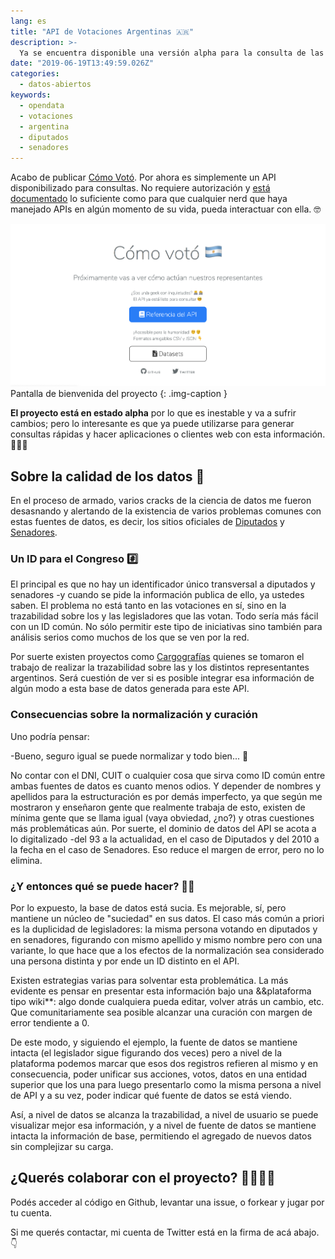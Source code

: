 ```yaml
---
lang: es
title: "API de Votaciones Argentinas 🇦🇷"
description: >-
  Ya se encuentra disponible una versión alpha para la consulta de las votaciones de Argentina.
date: "2019-06-19T13:49:59.026Z"
categories:
  - datos-abiertos
keywords:
  - opendata
  - votaciones
  - argentina
  - diputados
  - senadores
---
```


Acabo de publicar [Cómo Votó](https://www.comovoto.com.ar/). Por ahora es simplemente un API disponibilizado para consultas. No requiere autorización y [está documentado](https://www.comovoto.com.ar/docs/#general) lo suficiente como para que cualquier nerd que haya manejado APIs en algún momento de su vida, pueda interactuar con ella. 🤓

![Pantalla de bienvenida del proyecto](img/comovoto.com.ar.png)
Pantalla de bienvenida del proyecto
{: .img-caption }

**El proyecto está en estado alpha** por lo que es inestable y va a sufrir cambios; pero lo interesante es que ya puede utilizarse para generar consultas rápidas y hacer aplicaciones o clientes web con esta información. 🎉🎊🥳

## Sobre la calidad de los datos 🧐

En el proceso de armado, varios cracks de la ciencia de datos me fueron desasnando y alertando de la existencia de varios problemas comunes con estas fuentes de datos, es decir, los sitios oficiales de [Diputados](https://votaciones.hcdn.gob.ar/) y [Senadores](https://www.senado.gov.ar/votaciones/actas).

### Un ID para el Congreso #️⃣

El principal es que no hay un identificador único transversal a diputados y senadores -y cuando se pide la información publica de ello, ya ustedes saben. El problema no está tanto en las votaciones en sí, sino en la trazabilidad sobre los y las legisladores que las votan. Todo sería más fácil con un ID común. No sólo permitir este tipo de iniciativas sino también para análisis serios como muchos de los que se ven por la red.

Por suerte existen proyectos como [Cargografías](https://www.cargografias.org/) quienes se tomaron el trabajo de realizar la trazabilidad sobre las y los distintos representantes argentinos. Será cuestión de ver si es posible integrar esa información de algún modo a esta base de datos generada para este API.

### Consecuencias sobre la normalización y curación

Uno podría pensar:

-Bueno, seguro igual se puede normalizar y todo bien... 🤔

No contar con el DNI, CUIT o cualquier cosa que sirva como ID común entre ambas fuentes de datos es cuanto menos odios. Y depender de nombres y apellidos para la estructuración es por demás imperfecto, ya que según me mostraron y enseñaron gente que realmente trabaja de esto, existen de mínima gente que se llama igual (vaya obviedad, ¿no?) y otras cuestiones más problemáticas aún.
Por suerte, el dominio de datos del API se acota a lo digitalizado -del 93 a la actualidad, en el caso de Diputados y del 2010 a la fecha en el caso de Senadores. Eso reduce el margen de error, pero no lo elimina.

### ¿Y entonces qué se puede hacer? 🧙‍♂️

Por lo expuesto, la base de datos está sucia. Es mejorable, sí, pero mantiene un núcleo de "suciedad" en sus datos. El caso más común a priori es la duplicidad de legisladores: la misma persona votando en diputados y en senadores, figurando con mismo apellido y mismo nombre pero con una variante, lo que hace que a los efectos de la normalización sea considerado una persona distinta y por ende un ID distinto en el API.

Existen estrategias varias para solventar esta problemática. La más evidente es pensar en presentar esta información bajo una &&plataforma tipo wiki\*\*: algo donde cualquiera pueda editar, volver atrás un cambio, etc. Que comunitariamente sea posible alcanzar una curación con margen de error tendiente a 0.

De este modo, y siguiendo el ejemplo, la fuente de datos se mantiene intacta (el legislador sigue figurando dos veces) pero a nivel de la plataforma podemos marcar que esos dos registros refieren al mismo y en consecuencia, poder unificar sus acciones, votos, datos en una entidad superior que los una para luego presentarlo como la misma persona a nivel de API y a su vez, poder indicar qué fuente de datos se está viendo.

Así, a nivel de datos se alcanza la trazabilidad, a nivel de usuario se puede visualizar mejor esa información, y a nivel de fuente de datos se mantiene intacta la información de base, permitiendo el agregado de nuevos datos sin complejizar su carga.

## ¿Querés colaborar con el proyecto? 👨‍💻👩‍💻

Podés acceder al código en Github, levantar una issue, o forkear y jugar por tu cuenta.

<!-- markdownlint-disable MD033 -->
<div class="github-card" data-github="nahuelhds/votaciones-ar" data-width="100%" data-height="auto" data-theme="default"></div>
<script src="//cdn.jsdelivr.net/github-cards/latest/widget.js"></script>
<!-- markdownlint-enable MD033 -->

Si me querés contactar, mi cuenta de Twitter está en la firma de acá abajo. 👇
